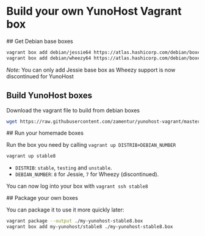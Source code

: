 # Build your own YunoHost Vagrant box

## Get Debian base boxes

```bash
vagrant box add debian/jessie64 https://atlas.hashicorp.com/debian/boxes/jessie64/versions/8.2.0/providers/virtualbox.box
vagrant box add debian/wheezy64 https://atlas.hashicorp.com/debian/boxes/wheezy64/versions/7.9.0/providers/virtualbox.box
```

*Note:* You can only add Jessie base box as Wheezy support is now discontinued for YunoHost

## Build YunoHost boxes

Download the vagrant file to build from debian boxes

```bash
wget https://raw.githubusercontent.com/zamentur/yunohost-vagrant/master/prebuild/Vagrantfile
```

## Run your homemade boxes

Run the box you need by calling `vagrant up DISTRIB+DEBIAN_NUMBER`

```bash
vagrant up stable8
```

- `DISTRIB`: `stable`, `testing` and `unstable`.
- `DEBIAN_NUMBER`: `8` for Jessie, `7` for Wheezy (discontinued).

You can now log into your box with `vagrant ssh stable8`

## Package your own boxes

You can package it to use it more quickly later:

```bash
vagrant package --output ./my-yunohost-stable8.box
vagrant box add my-yunohost/stable8 ./my-yunohost-stable8.box
```
